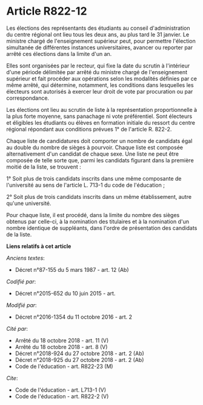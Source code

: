 # Article R822-12

Les élections des représentants des étudiants au conseil d'administration du centre régional ont lieu tous les deux ans, au
plus tard le 31 janvier. Le ministre chargé de l'enseignement supérieur peut, pour permettre l'élection simultanée de
différentes instances universitaires, avancer ou reporter par arrêté ces élections dans la limite d'un an. 

Elles sont organisées par le recteur, qui fixe la date du scrutin à l'intérieur d'une période délimitée par arrêté du
ministre chargé de l'enseignement supérieur et fait procéder aux opérations selon les modalités définies par ce même arrêté,
qui détermine, notamment, les conditions dans lesquelles les électeurs sont autorisés à exercer leur droit de vote par
procuration ou par correspondance. 

Les élections ont lieu au scrutin de liste à la représentation proportionnelle à la plus forte moyenne, sans panachage ni
vote préférentiel. Sont électeurs et éligibles les étudiants ou élèves en formation initiale du ressort du centre régional
répondant aux conditions prévues 1° de l'article R. 822-2. 

Chaque liste de candidatures doit comporter un nombre de candidats égal au double du nombre de sièges à pourvoir. Chaque
liste est composée alternativement d'un candidat de chaque sexe. Une liste ne peut être composée de telle sorte que, parmi
les candidats figurant dans la première moitié de la liste, se trouvent : 

1° Soit plus de trois candidats inscrits dans une même composante de l'université au sens de l'article L. 713-1 du code de
l'éducation ; 

2° Soit plus de trois candidats inscrits dans un même établissement, autre qu'une université. 

Pour chaque liste, il est procédé, dans la limite du nombre des sièges obtenus par celle-ci, à la nomination des titulaires
et à la nomination d'un nombre identique de suppléants, dans l'ordre de présentation des candidats de la liste.

**Liens relatifs à cet article**

_Anciens textes_:

  - Décret n°87-155 du 5 mars 1987 - art. 12 (Ab)

_Codifié par_:

  - Décret n°2015-652 du 10 juin 2015 - art.

_Modifié par_:

  - Décret n°2016-1354 du 11 octobre 2016 - art. 2

_Cité par_:

  - Arrêté du 18 octobre 2018 - art. 11 (V)
  - Arrêté du 18 octobre 2018 - art. 8 (V)
  - Décret n°2018-924 du 27 octobre 2018 - art. 2 (Ab)
  - Décret n°2018-925 du 27 octobre 2018 - art. 2 (Ab)
  - Code de l'éducation - art. R822-23 (M)

_Cite_:

  - Code de l'éducation - art. L713-1 (V)
  - Code de l'éducation - art. R822-2 (V)
